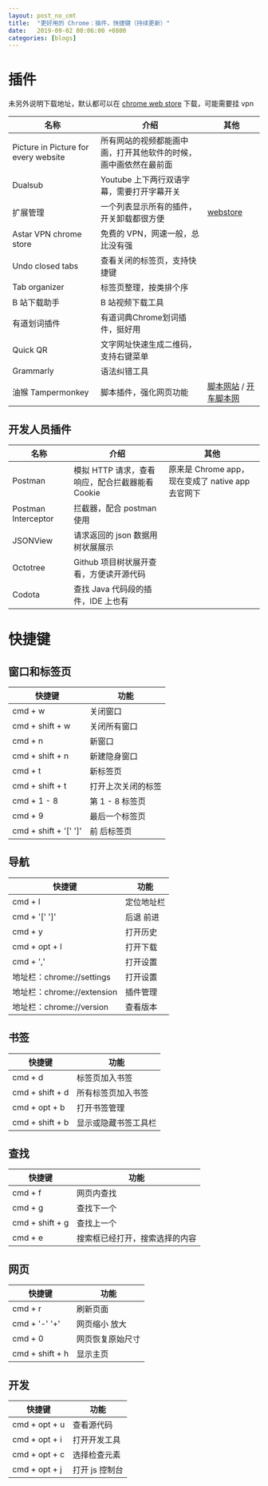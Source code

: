 ```yaml
---
layout: post_no_cmt
title:  "更好用的 Chrome：插件，快捷键（持续更新）"
date:   2019-09-02 00:06:00 +0800
categories: [blogs]
---
```

# 插件

未另外说明下载地址，默认都可以在 [chrome web store](https://chrome.google.com/webstore/category/extensions) 下载，可能需要挂 vpn 

名称|介绍|其他
---|---|---
Picture in Picture for every website|所有网站的视频都能画中画，打开其他软件的时候，画中画依然在最前面|
Dualsub|Youtube 上下两行双语字幕，需要打开字幕开关|
扩展管理|一个列表显示所有的插件，开关卸载都很方便| [webstore](https://chrome.google.com/webstore/detail/%E6%89%A9%E5%B1%95%E7%AE%A1%E7%90%86/jijileelaefjahodboljljdgfpbjjlac/related?hl=zh-CN)
Astar VPN chrome store|免费的 VPN，网速一般，总比没有强|
Undo closed tabs|查看关闭的标签页，支持快捷键|
Tab organizer|标签页整理，按类排个序|
B 站下载助手|B 站视频下载工具|
有道划词插件|有道词典Chrome划词插件，挺好用|
Quick QR|文字网址快速生成二维码，支持右键菜单|
Grammarly|语法纠错工具|
油猴 Tampermonkey|脚本插件，强化网页功能|[ 脚本网站](https://greasyfork.org/zh-CN) / [开车脚本网](https://sleazyfork.org/zh-CN)


## 开发人员插件

名称|介绍|其他
---|---|---
Postman|模拟 HTTP 请求，查看响应，配合拦截器能看 Cookie| 原来是 Chrome app，现在变成了 native app 去官网下
Postman Interceptor| 拦截器，配合 postman 使用
JSONView|请求返回的 json 数据用树状展展示|
Octotree|Github 项目树状展开查看，方便读开源代码|
Codota|查找 Java 代码段的插件，IDE 上也有| 

# 快捷键

## 窗口和标签页

快捷键|功能
---|---
cmd + w | 关闭窗口
cmd + shift + w | 关闭所有窗口
cmd + n | 新窗口
cmd + shift + n | 新建隐身窗口
cmd + t | 新标签页
cmd + shift + t | 打开上次关闭的标签
cmd + 1 - 8 | 第 1 - 8 标签页
cmd + 9 | 最后一个标签页
cmd + shift + '[' ']' | 前 后标签页

## 导航

快捷键|功能
---|---
cmd + l | 定位地址栏
cmd + '[' ']'|后退 前进
cmd + y | 打开历史
cmd + opt + l | 打开下载
cmd + ',' | 打开设置
地址栏：chrome://settings | 打开设置
地址栏：chrome://extension | 插件管理
地址栏：chrome://version | 查看版本

## 书签

快捷键|功能
---|---
cmd + d | 标签页加入书签
cmd + shift + d | 所有标签页加入书签
cmd + opt + b | 打开书签管理
cmd + shift + b | 显示或隐藏书签工具栏

## 查找

快捷键|功能
---|---
cmd + f | 网页内查找
cmd + g | 查找下一个
cmd + shift + g | 查找上一个
cmd + e | 搜索框已经打开，搜索选择的内容

## 网页

快捷键|功能
---|---
cmd + r | 刷新页面
cmd + '-' '+' | 网页缩小 放大
cmd + 0 | 网页恢复原始尺寸
cmd + shift + h | 显示主页

## 开发

快捷键|功能
---|---
cmd + opt + u | 查看源代码
cmd + opt + i | 打开开发工具
cmd + opt + c | 选择检查元素
cmd + opt + j | 打开 js 控制台